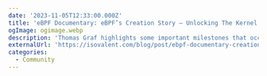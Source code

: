 ```yaml
---
date: '2023-11-05T12:33:00.000Z'
title: 'eBPF Documentary: eBPF’s Creation Story – Unlocking The Kernel'
ogImage: ogimage.webp
description: 'Thomas Graf highlights some important milestones that occured during the creation and evolution of eBPF. This article serves as a guide for the recently released eBPF documentary'
externalUrl: 'https://isovalent.com/blog/post/ebpf-documentary-creation-story/'
categories:
  - Community
---
```

